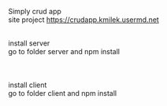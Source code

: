 Simply crud app<br />
site project https://crudapp.kmilek.usermd.net<br /><br />

install server<br />
go to folder server and npm install<br /><br />
<br /><br />
install client<br />
go to folder client and npm install<br /><br />

<br /><br />
